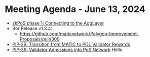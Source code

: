 # Meeting Agenda - June 13, 2024

* [zkPoS phase 1: Connecting to the AggLayer](https://forum.polygon.technology/t/pre-pip-discussion-zkpos-phase-1-connecting-to-the-agglayer/14250)
* Bor Release v1.3.4:
  *  https://github.com/maticnetwork/Polygon-Improvement-Proposals/pull/309 
* [PIP-26: Transition from MATIC to POL Validator Rewards](https://github.com/maticnetwork/Polygon-Improvement-Proposals/blob/main/PIPs/PIP-26.md)
* [PIP-39: Validator Admissions into PoS Network](https://github.com/maticnetwork/Polygon-Improvement-Proposals/blob/main/PIPs/PIP-39.md)
Hello
